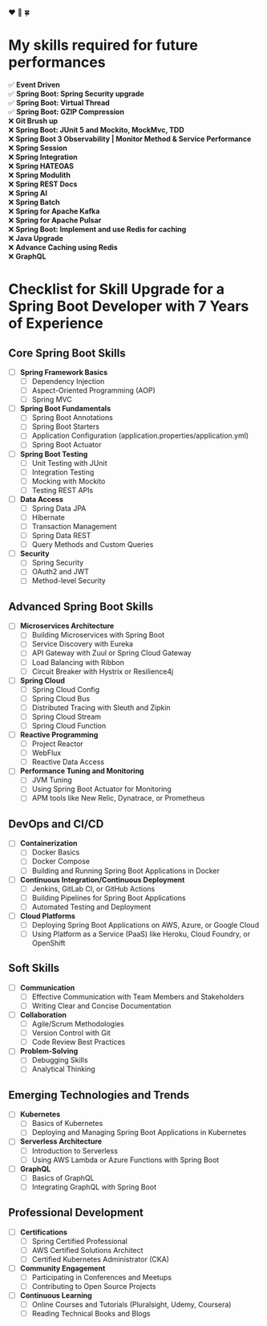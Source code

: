 :hearts: :gem: :four_leaf_clover:
# My skills required for future performances

:white_check_mark: **Event Driven**\
:white_check_mark: **Spring Boot: Spring Security upgrade**\
:white_check_mark: **Spring Boot: Virtual Thread**\
:white_check_mark: **Spring Boot: GZIP Compression**\
:x: **Git Brush up**\
:x: **Spring Boot: JUnit 5 and Mockito, MockMvc, TDD**\
:x: **Spring Boot 3 Observability | Monitor Method & Service Performance**\
:x: **Spring Session**\
:x: **Spring Integration**\
:x: **Spring HATEOAS**\
:x: **Spring Modulith**\
:x: **Spring REST Docs**\
:x: **Spring AI**\
:x: **Spring Batch**\
:x: **Spring for Apache Kafka**\
:x: **Spring for Apache Pulsar**\
:x: **Spring Boot: Implement and use Redis for caching**\
:x: **Java Upgrade**\
:x: **Advance Caching using Redis**\
:x: **GraphQL**




# Checklist for Skill Upgrade for a Spring Boot Developer with 7 Years of Experience

## Core Spring Boot Skills
- [ ] **Spring Framework Basics**
  - [ ] Dependency Injection
  - [ ] Aspect-Oriented Programming (AOP)
  - [ ] Spring MVC

- [ ] **Spring Boot Fundamentals**
  - [ ] Spring Boot Annotations
  - [ ] Spring Boot Starters
  - [ ] Application Configuration (application.properties/application.yml)
  - [ ] Spring Boot Actuator

- [ ] **Spring Boot Testing**
  - [ ] Unit Testing with JUnit
  - [ ] Integration Testing
  - [ ] Mocking with Mockito
  - [ ] Testing REST APIs

- [ ] **Data Access**
  - [ ] Spring Data JPA
  - [ ] Hibernate
  - [ ] Transaction Management
  - [ ] Spring Data REST
  - [ ] Query Methods and Custom Queries

- [ ] **Security**
  - [ ] Spring Security
  - [ ] OAuth2 and JWT
  - [ ] Method-level Security

## Advanced Spring Boot Skills
- [ ] **Microservices Architecture**
  - [ ] Building Microservices with Spring Boot
  - [ ] Service Discovery with Eureka
  - [ ] API Gateway with Zuul or Spring Cloud Gateway
  - [ ] Load Balancing with Ribbon
  - [ ] Circuit Breaker with Hystrix or Resilience4j

- [ ] **Spring Cloud**
  - [ ] Spring Cloud Config
  - [ ] Spring Cloud Bus
  - [ ] Distributed Tracing with Sleuth and Zipkin
  - [ ] Spring Cloud Stream
  - [ ] Spring Cloud Function

- [ ] **Reactive Programming**
  - [ ] Project Reactor
  - [ ] WebFlux
  - [ ] Reactive Data Access

- [ ] **Performance Tuning and Monitoring**
  - [ ] JVM Tuning
  - [ ] Using Spring Boot Actuator for Monitoring
  - [ ] APM tools like New Relic, Dynatrace, or Prometheus

## DevOps and CI/CD
- [ ] **Containerization**
  - [ ] Docker Basics
  - [ ] Docker Compose
  - [ ] Building and Running Spring Boot Applications in Docker

- [ ] **Continuous Integration/Continuous Deployment**
  - [ ] Jenkins, GitLab CI, or GitHub Actions
  - [ ] Building Pipelines for Spring Boot Applications
  - [ ] Automated Testing and Deployment

- [ ] **Cloud Platforms**
  - [ ] Deploying Spring Boot Applications on AWS, Azure, or Google Cloud
  - [ ] Using Platform as a Service (PaaS) like Heroku, Cloud Foundry, or OpenShift

## Soft Skills
- [ ] **Communication**
  - [ ] Effective Communication with Team Members and Stakeholders
  - [ ] Writing Clear and Concise Documentation

- [ ] **Collaboration**
  - [ ] Agile/Scrum Methodologies
  - [ ] Version Control with Git
  - [ ] Code Review Best Practices

- [ ] **Problem-Solving**
  - [ ] Debugging Skills
  - [ ] Analytical Thinking

## Emerging Technologies and Trends
- [ ] **Kubernetes**
  - [ ] Basics of Kubernetes
  - [ ] Deploying and Managing Spring Boot Applications in Kubernetes

- [ ] **Serverless Architecture**
  - [ ] Introduction to Serverless
  - [ ] Using AWS Lambda or Azure Functions with Spring Boot

- [ ] **GraphQL**
  - [ ] Basics of GraphQL
  - [ ] Integrating GraphQL with Spring Boot

## Professional Development
- [ ] **Certifications**
  - [ ] Spring Certified Professional
  - [ ] AWS Certified Solutions Architect
  - [ ] Certified Kubernetes Administrator (CKA)

- [ ] **Community Engagement**
  - [ ] Participating in Conferences and Meetups
  - [ ] Contributing to Open Source Projects

- [ ] **Continuous Learning**
  - [ ] Online Courses and Tutorials (Pluralsight, Udemy, Coursera)
  - [ ] Reading Technical Books and Blogs
